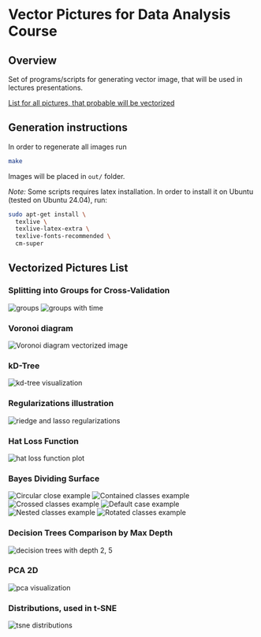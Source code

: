# Vector Pictures for Data Analysis Course

## Overview

Set of programs/scripts for generating vector image, that will be used in
lectures presentations.

[List for all pictures, that probable will be vectorized](https://docs.google.com/spreadsheets/d/14owTcCgBI9dgRV3bD8-PJtoFbX9sbjvmffwWbo2j-S4/edit?usp=sharing)

## Generation instructions

In order to regenerate all images run

```sh
make
```

Images will be placed in `out/` folder.

*Note:* Some scripts requires latex installation. In order to install it on 
Ubuntu (tested on Ubuntu 24.04), run:

```sh
sudo apt-get install \
  texlive \
  texlive-latex-extra \
  texlive-fonts-recommended \
  cm-super
```

## Vectorized Pictures List

### Splitting into Groups for Cross-Validation

![groups](./out/cross-validation.svg)
![groups with time](./out/cross-validation-with-time.svg)

### Voronoi diagram

![Voronoi diagram vectorized image](./out/voronoi.svg)

### kD-Tree

![kd-tree visualization](./out/kdtree.svg)

### Regularizations illustration

![riedge and lasso regularizations](./out/regularizations.svg)

### Hat Loss Function

![hat loss function plot](./out/hat_loss.svg)

### Bayes Dividing Surface

![Circular close example](./out/bayes-circular-close.png)
![Contained classes example](./out/bayes-contained.png)
![Crossed classes example](./out/bayes-crossed.png)
![Default case example](./out/bayes-default.png)
![Nested classes example](./out/bayes-nested.png)
![Rotated classes example](./out/bayes-rotated.png)

### Decision Trees Comparison by Max Depth

![decision trees with depth 2, 5](./out/decision-tree-depth.svg)

### PCA 2D

![pca visualization](./out/pca.svg)

### Distributions, used in t-SNE

![tsne distributions](./out/tsne-distributions.svg)
